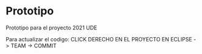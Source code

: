# Prototipo
Prototipo para el proyecto 2021 UDE


Para actualizar el codigo:
CLICK DERECHO EN EL PROYECTO EN ECLIPSE -> TEAM -> COMMIT
